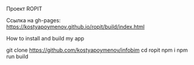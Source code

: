 Проект ROPIT

Ссылка на gh-pages: https://kostyapoymenov.github.io/ropit/build/index.html

How to install and build my app

git clone https://github.com/kostyapoymenov/infobim
cd ropit
npm i
npm run build